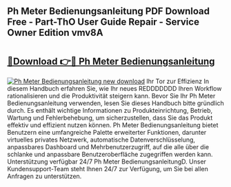## Ph Meter Bedienungsanleitung PDF Download Free - Part-ThO User Guide Repair - Service Owner Edition vmv8A

# <h2><a href="http://df4w2u.blite.top/?on=Ph+Meter+Bedienungsanleitung">🔗Download 👉🔴 Ph Meter Bedienungsanleitung</a></h2>

[![Ph Meter Bedienungsanleitung new download](https://i.imgur.com/lujVjoI.png)](http://df4w2u.blite.top/?on=Ph+Meter+Bedienungsanleitung)
Ihr Tor zur Effizienz In diesem Handbuch erfahren Sie, wie Ihr neues REDDDDDDD Ihren Workflow rationalisieren und die Produktivität steigern kann. Bevor Sie Ihr Ph Meter Bedienungsanleitung verwenden, lesen Sie dieses Handbuch bitte gründlich durch. Es enthält wichtige Informationen zu Produkteinrichtung, Betrieb, Wartung und Fehlerbehebung, um sicherzustellen, dass Sie das Produkt effektiv und effizient nutzen können. Ph Meter Bedienungsanleitung bietet Benutzern eine umfangreiche Palette erweiterter Funktionen, darunter virtuelles privates Netzwerk, automatische Datenverschlüsselung, anpassbares Dashboard und Mehrbenutzerzugriff, auf die alle über die schlanke und anpassbare Benutzeroberfläche zugegriffen werden kann. Unterstützung verfügbar 24/7 Ph Meter BedienungsanleitungD. Unser Kundensupport-Team steht Ihnen 24/7 zur Verfügung, um Sie bei allen Anfragen zu unterstützen.
